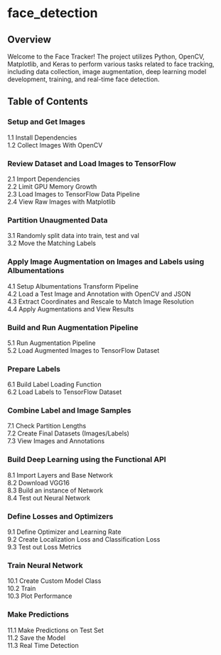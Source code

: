 # face_detection

## Overview

Welcome to the Face Tracker! The project utilizes Python, OpenCV, Matplotlib, and Keras to perform various tasks related to face tracking, including data collection, image augmentation, deep learning model development, training, and real-time face detection.

## Table of Contents

### Setup and Get Images
1.1 Install Dependencies  
1.2 Collect Images With OpenCV  

### Review Dataset and Load Images to TensorFlow
2.1 Import Dependencies  
2.2 Limit GPU Memory Growth  
2.3 Load Images to TensorFlow Data Pipeline  
2.4 View Raw Images with Matplotlib  

### Partition Unaugmented Data
3.1 Randomly split data into train, test and val  
3.2 Move the Matching Labels  

### Apply Image Augmentation on Images and Labels using Albumentations
4.1 Setup Albumentations Transform Pipeline  
4.2 Load a Test Image and Annotation with OpenCV and JSON  
4.3 Extract Coordinates and Rescale to Match Image Resolution  
4.4 Apply Augmentations and View Results  

### Build and Run Augmentation Pipeline
5.1 Run Augmentation Pipeline  
5.2 Load Augmented Images to TensorFlow Dataset  

### Prepare Labels
6.1 Build Label Loading Function  
6.2 Load Labels to TensorFlow Dataset  

### Combine Label and Image Samples
7.1 Check Partition Lengths  
7.2 Create Final Datasets (Images/Labels)  
7.3 View Images and Annotations  

### Build Deep Learning using the Functional API
8.1 Import Layers and Base Network  
8.2 Download VGG16  
8.3 Build an instance of Network  
8.4 Test out Neural Network  

### Define Losses and Optimizers
9.1 Define Optimizer and Learning Rate  
9.2 Create Localization Loss and Classification Loss  
9.3 Test out Loss Metrics  

### Train Neural Network
10.1 Create Custom Model Class  
10.2 Train  
10.3 Plot Performance  

### Make Predictions
11.1 Make Predictions on Test Set  
11.2 Save the Model  
11.3 Real Time Detection
